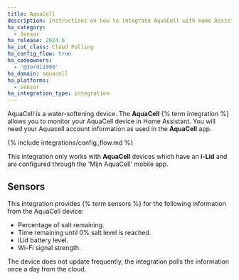 ```yaml
---
title: AquaCell
description: Instructions on how to integrate AquaCell with Home Assistant.
ha_category:
  - Sensor
ha_release: 2024.6
ha_iot_class: Cloud Polling
ha_config_flow: true
ha_codeowners:
  - '@Jordi1990'
ha_domain: aquacell
ha_platforms:
  - sensor
ha_integration_type: integration
---
```


AquaCell is a water-softening device. The **AquaCell** {% term integration %} allows you to monitor your AquaCell device in Home Assistant.
You will need your Aquacell account information as used in the **AquaCell** app.

{% include integrations/config_flow.md %}

<div class='note warning'>
This integration only works with <b>AquaCell</b> devices which have an <b>i-Lid</b> and are configured through the 'Mijn AquaCell' mobile app.
</div>

## Sensors

This integration provides {% term sensors %} for the following information from the AquaCell device:

- Percentage of salt remaining.
- Time remaining until 0% salt level is reached.
- iLid battery level.
- Wi-Fi signal strength.

<div class="note">
The device does not update frequently, the integration polls the information once a day from the cloud.
</div>
